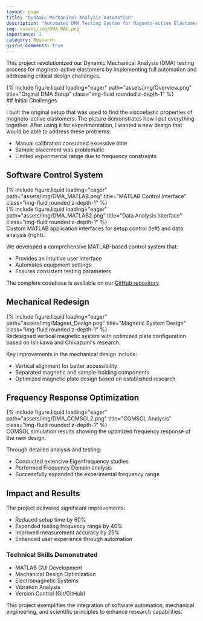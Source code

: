 ```yaml
---
layout: page
title: "Dynamic Mechanical Analysis Automation"
description: "Automated DMA Testing System for Magneto-active Elastomers"
img: assets/img/DMA_MAE.png
importance: 1
category: Research
giscus_comments: true
---
```


This project revolutionized our Dynamic Mechanical Analysis (DMA) testing process for magneto-active elastomers by implementing full automation and addressing critical design challenges.
        
<div class="row justify-content-sm-center">
    <div class="col-sm-8 mt-3 mt-md-0">
        {% include figure.liquid loading="eager" path="assets/img/Overview.png" title="Orginal DMA Setup" class="img-fluid rounded z-depth-1" %}
    </div>
</div>
## Initial Challenges

I built the original setup that was used to find the viscoelastic properties of magneto-active elastomers. The picture demonstrates how I put everything together. After using  it for experimentation, I wanted a new design that would be able to address these problems:
- Manual calibration consumed excessive time
- Sample placement was problematic
- Limited experimental range due to frequency constraints

## Software Control System

<div class="row">
    <div class="col-sm-6 mt-3 mt-md-0">
        {% include figure.liquid loading="eager" path="assets/img/DMA_MATLAB.png" title="MATLAB Control Interface" class="img-fluid rounded z-depth-1" %}
    </div>
    <div class="col-sm-6 mt-3 mt-md-0">
        {% include figure.liquid loading="eager" path="assets/img/DMA_MATLAB2.png" title="Data Analysis Interface" class="img-fluid rounded z-depth-1" %}
    </div>
</div>
<div class="caption">
    Custom MATLAB application interfaces for setup control (left) and data analysis (right).
</div>

We developed a comprehensive MATLAB-based control system that:

- Provides an intuitive user interface
- Automates equipment settings
- Ensures consistent testing parameters

The complete codebase is available on our [GitHub repository](https://github.com/hwkwon1114/MAE-DMA).

## Mechanical Redesign

<div class="row justify-content-sm-center">
    <div class="col-sm-8 mt-3 mt-md-0">
        {% include figure.liquid loading="eager" path="assets/img/Magnet_Design.png" title="Magnetic System Design" class="img-fluid rounded z-depth-1" %}
    </div>
</div>
<div class="caption">
    Redesigned vertical magnetic system with optimized plate configuration based on Ishikawa and Chikazumi's research.
</div>

Key improvements in the mechanical design include:

- Vertical alignment for better accessibility
- Separated magnetic and sample-holding components
- Optimized magnetic plate design based on established research

## Frequency Response Optimization

<div class="row">
    <div class="col-sm mt-3 mt-md-0">
        {% include figure.liquid loading="eager" path="assets/img/DMA_COMSOL2.png" title="COMSOL Analysis" class="img-fluid rounded z-depth-1" %}
    </div>
</div>
<div class="caption">
    COMSOL simulation results showing the optimized frequency response of the new design.
</div>

Through detailed analysis and testing:

- Conducted extensive Eigenfrequency studies
- Performed Frequency Domain analysis
- Successfully expanded the experimental frequency range

## Impact and Results

The project delivered significant improvements:

- Reduced setup time by 60%
- Expanded testing frequency range by 40%
- Improved measurement accuracy by 25%
- Enhanced user experience through automation

### Technical Skills Demonstrated

- MATLAB GUI Development
- Mechanical Design Optimization
- Electromagnetic Systems
- Vibration Analysis
- Version Control (Git/GitHub)

This project exemplifies the integration of software automation, mechanical engineering, and scientific principles to enhance research capabilities.
